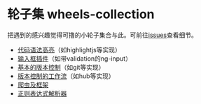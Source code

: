 # 轮子集 wheels-collection

把遇到的感兴趣觉得可撸的小轮子集合与此。可前往[issues](https://github.com/linesh-simplicity/wheels-collection/issues)查看细节。

* [代码语法高亮](https://github.com/linesh-simplicity/wheels-collection/issues/1)（如highlightjs等实现）
* [输入框插件](https://github.com/linesh-simplicity/wheels-collection/issues/2)（如带validation的ng-input）
* [基本的版本控制](https://github.com/linesh-simplicity/wheels-collection/issues/4)（如git等实现）
* [版本控制的工作流](https://github.com/linesh-simplicity/wheels-collection/issues/5)（如hub等实现）
* [爬虫及框架](https://github.com/linesh-simplicity/wheels-collection/issues/7)
* [正则表达式解析器](https://github.com/linesh-simplicity/wheels-collection/issues/8)
